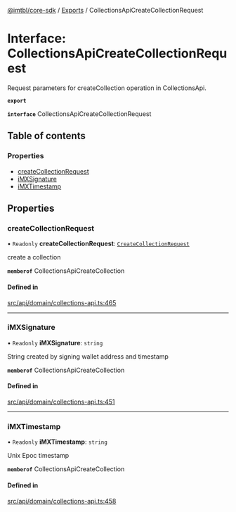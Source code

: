 [@imtbl/core-sdk](../README.md) / [Exports](../modules.md) / CollectionsApiCreateCollectionRequest

# Interface: CollectionsApiCreateCollectionRequest

Request parameters for createCollection operation in CollectionsApi.

**`export`** 

**`interface`** CollectionsApiCreateCollectionRequest

## Table of contents

### Properties

- [createCollectionRequest](CollectionsApiCreateCollectionRequest.md#createcollectionrequest)
- [iMXSignature](CollectionsApiCreateCollectionRequest.md#imxsignature)
- [iMXTimestamp](CollectionsApiCreateCollectionRequest.md#imxtimestamp)

## Properties

### createCollectionRequest

• `Readonly` **createCollectionRequest**: [`CreateCollectionRequest`](CreateCollectionRequest.md)

create a collection

**`memberof`** CollectionsApiCreateCollection

#### Defined in

[src/api/domain/collections-api.ts:465](https://github.com/immutable/imx-core-sdk/blob/7204457/src/api/domain/collections-api.ts#L465)

___

### iMXSignature

• `Readonly` **iMXSignature**: `string`

String created by signing wallet address and timestamp

**`memberof`** CollectionsApiCreateCollection

#### Defined in

[src/api/domain/collections-api.ts:451](https://github.com/immutable/imx-core-sdk/blob/7204457/src/api/domain/collections-api.ts#L451)

___

### iMXTimestamp

• `Readonly` **iMXTimestamp**: `string`

Unix Epoc timestamp

**`memberof`** CollectionsApiCreateCollection

#### Defined in

[src/api/domain/collections-api.ts:458](https://github.com/immutable/imx-core-sdk/blob/7204457/src/api/domain/collections-api.ts#L458)
